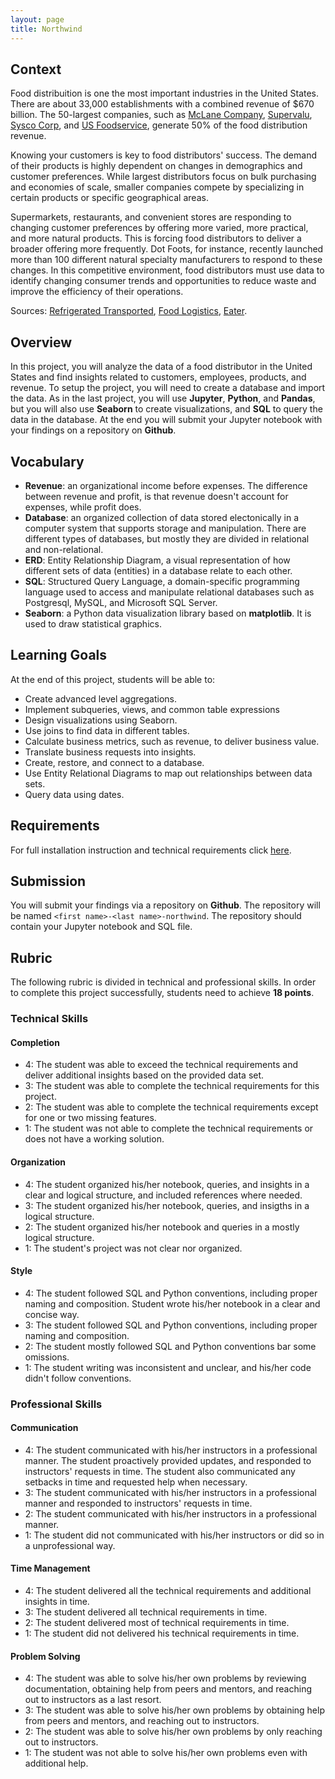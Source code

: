 ```yaml
---
layout: page
title: Northwind
---
```


## Context

Food distribuition is one the most important industries in the United States. There are about 33,000 establishments with a combined revenue of $670 billion. The 50-largest companies, such as [McLane Company](https://www.mclaneco.com), [Supervalu](https://supervalu.ie), [Sysco Corp](https://www.sysco.com), and [US Foodservice](https://www.usfoods.com), generate 50% of the food distribution revenue.

Knowing your customers is key to food distributors' success. The demand of their products is highly dependent on changes in demographics and customer preferences. While largest distributors focus on bulk purchasing and economies of scale, smaller companies compete by specializing in certain products or specific geographical areas.

Supermarkets, restaurants, and convenient stores are responding to changing customer preferences by offering more varied, more practical, and more natural products. This is forcing food distributors to deliver a broader offering more frequently. Dot Foots, for instance, recently launched more than 100 different natural specialty manufacturers to respond to these changes. In this competitive environment, food distributors must use data to identify changing consumer trends and opportunities to reduce waste and improve the efficiency of their operations.

Sources: [Refrigerated Transported](https://www.refrigeratedtransporter.com/foodservice/article/21709426/report-examines-us-wholesale-food-distribution), [Food Logistics](https://www.foodlogistics.com/transportation/3pl-4pl/article/21002407/foodservice-distributors-adapt-to-consumer-trends), [Eater](https://www.eater.com/2020/4/16/21222176/america-food-supply-coronavirus-impact-shortage-distribution-covid-19).

## Overview

In this project, you will analyze the data of a food distributor in the United States and find insights related to customers, employees, products, and revenue. To setup the project, you will need to create a database and import the data. As in the last project, you will use **Jupyter**, **Python**, and **Pandas**, but you will also use **Seaborn** to create visualizations, and **SQL** to query the data in the database. At the end you will submit your Jupyter notebook with your findings on a repository on **Github**.

## Vocabulary

* **Revenue**: an organizational income before expenses. The difference between revenue and profit, is that revenue doesn't account for expenses, while profit does.
* **Database**: an organized collection of data stored electonically in a computer system that supports storage and manipulation. There are different types of databases, but mostly they are divided in relational and non-relational.
* **ERD**: Entity Relationship Diagram, a visual representation of how different sets of data (entities) in a database relate to each other.
* **SQL**: Structured Query Language, a domain-specific programming language used to access and manipulate relational databases such as Postgresql, MySQL, and Microsoft SQL Server.
* **Seaborn**: a Python data visualization library based on **matplotlib**. It is used to draw statistical graphics.

## Learning Goals

At the end of this project, students will be able to:

* Create advanced level aggregations.
* Implement subqueries, views, and common table expressions
* Design visualizations using Seaborn.
* Use joins to find data in different tables.
* Calculate business metrics, such as revenue, to deliver business value.
* Translate business requests into insights.
* Create, restore, and connect to a database.
* Use Entity Relational Diagrams to map out relationships between data sets.
* Query data using dates.

## Requirements

For full installation instruction and technical requirements click [here](https://github.com/mihir787/turing_data_projects/tree/main/project_2_northwind).

## Submission

You will submit your findings via a repository on **Github**. The repository will be named `<first name>-<last name>-northwind`. The repository should contain your Jupyter notebook and SQL file.

## Rubric

The following rubric is divided in technical and professional skills. In order to complete this project successfully, students need to achieve **18 points**.

### Technical Skills

#### Completion

+ 4: The student was able to exceed the technical requirements and deliver additional insights based on the provided data set.
+ 3: The student was able to complete the technical requirements for this project.
+ 2: The student was able to complete the technical requirements except for one or two missing features.
+ 1: The student was not able to complete the technical requirements or does not have a working solution.

#### Organization

+ 4: The student organized his/her notebook, queries, and insights in a clear and logical structure, and included references where needed.
+ 3: The student organized his/her notebook, queries, and insigths in a logical structure.
+ 2: The student organized his/her notebook and queries in a mostly logical structure.
+ 1: The student's project was not clear nor organized.

#### Style

+ 4: The student followed SQL and Python conventions, including proper naming and composition. Student wrote his/her notebook in a clear and concise way.
+ 3: The student followed SQL and Python conventions, including proper naming and composition.
+ 2: The student mostly followed SQL and Python conventions bar some omissions.
+ 1: The student writing was inconsistent and unclear, and his/her code didn't follow conventions.

### Professional Skills

#### Communication

+ 4: The student communicated with his/her instructors in a professional manner. The student proactively provided updates, and responded to instructors' requests in time. The student also communicated any setbacks in time and requested help when necessary.
+ 3: The student communicated with his/her instructors in a professional manner and responded to instructors' requests in time.
+ 2: The student communicated with his/her instructors in a professional manner.
+ 1: The student did not communicated with his/her instructors or did so in a unprofessional way.

#### Time Management

+ 4: The student delivered all the technical requirements and additional insights in time.
+ 3: The student delivered all technical requirements in time.
+ 2: The student delivered most of technical requirements in time.
+ 1: The student did not delivered his technical requirements in time.

#### Problem Solving

+ 4: The student was able to solve his/her own problems by reviewing documentation, obtaining help from peers and mentors, and reaching out to instructors as a last resort.
+ 3: The student was able to solve his/her own problems by obtaining help from peers and mentors, and reaching out to instructors.
+ 2: The student was able to solve his/her own problems by only reaching out to instructors.
+ 1: The student was not able to solve his/her own problems even with additional help.